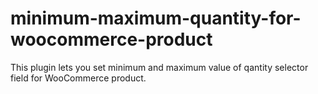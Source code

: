 # minimum-maximum-quantity-for-woocommerce-product
This plugin lets you set minimum and maximum value of qantity selector field for WooCommerce product.
